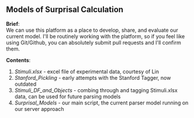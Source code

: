 ## Models of Surprisal Calculation

**Brief**:<br>
We can use this platform as a place to develop, share, and evaluate our current model. 
I'll be routinely working with the platform, so if you feel like using Git/Github, you can 
absolutely submit pull requests and I'll confirm them.

**Contents**:<br>
1. *Stimuli.xlsx* - excel file of experimental data, courtesy of Lin
2. *Stanford_Pickling* - early attempts with the Stanford Tagger, now outdated
3. *Stimuli_DF_and_Objects* - combing through and tagging Stimuli.xlsx data, can be used for future parsing models
4. *Surprisal_Models* - our main script, the current parser model running on our server approach


